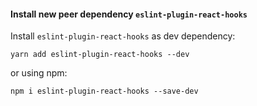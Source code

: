 #### Install new peer dependency `eslint-plugin-react-hooks`

Install `eslint-plugin-react-hooks` as dev dependency:

```
yarn add eslint-plugin-react-hooks --dev
```

or using npm:

```
npm i eslint-plugin-react-hooks --save-dev
```
